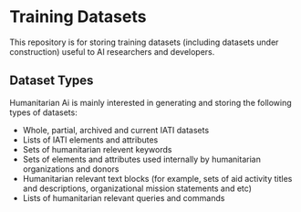 # Training Datasets

This repository is for storing training datasets (including datasets under construction) useful to AI researchers and developers.

## Dataset Types

Humanitarian Ai is mainly interested in generating and storing the following types of datasets:

* Whole, partial, archived and current IATI datasets
* Lists of IATI elements and attributes
* Sets of humanitarian relevent keywords
* Sets of elements and attributes used internally by humanitarian organizations and donors
* Humanitarian relevant text blocks (for example, sets of aid activity titles and descriptions, organizational mission statements and etc)
* Lists of humanitarian relevant queries and commands
